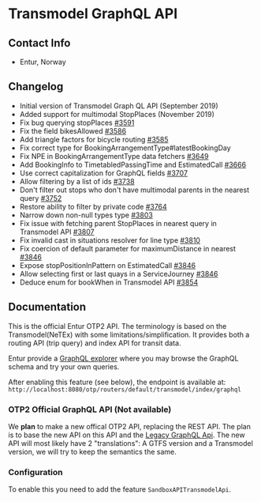 # Transmodel GraphQL API

## Contact Info

- Entur, Norway


## Changelog

- Initial version of Transmodel Graph QL API (September 2019)
- Added support for multimodal StopPlaces (November 2019)
- Fix bug querying stopPlaces [#3591](https://github.com/opentripplanner/OpenTripPlanner/pull/3591)
- Fix the field bikesAllowed [#3586](https://github.com/opentripplanner/OpenTripPlanner/pull/3586)
- Add triangle factors for bicycle routing [#3585](https://github.com/opentripplanner/OpenTripPlanner/pull/3585)
- Fix correct type for BookingArrangementType#latestBookingDay
- Fix NPE in BookingArrangementType data fetchers [#3649](https://github.com/opentripplanner/OpenTripPlanner/pull/3649)
- Add BookingInfo to TimetabledPassingTime and EstimatedCall [#3666](https://github.com/opentripplanner/OpenTripPlanner/pull/3666)
- Use correct capitalization for GraphQL fields [#3707](https://github.com/opentripplanner/OpenTripPlanner/pull/3707)
- Allow filtering by a list of ids [#3738](https://github.com/opentripplanner/OpenTripPlanner/pull/3738)
- Don't filter out stops who don't have multimodal parents in the nearest query [#3752](https://github.com/opentripplanner/OpenTripPlanner/pull/3752)
- Restore ability to filter by private code [#3764](https://github.com/opentripplanner/OpenTripPlanner/pull/3764)
- Narrow down non-null types type [#3803](https://github.com/opentripplanner/OpenTripPlanner/pull/3803)
- Fix issue with fetching parent StopPlaces in nearest query in Transmodel API [#3807](https://github.com/opentripplanner/OpenTripPlanner/pull/3807)
- Fix invalid cast in situations resolver for line type [#3810](https://github.com/opentripplanner/OpenTripPlanner/pull/3810)
- Fix coercion of default parameter for maximumDistance in nearest [#3846](https://github.com/opentripplanner/OpenTripPlanner/pull/3846)
- Expose stopPositionInPattern on EstimatedCall [#3846](https://github.com/opentripplanner/OpenTripPlanner/pull/3846)
- Allow selecting first or last quays in a ServiceJourney [#3846](https://github.com/opentripplanner/OpenTripPlanner/pull/3846)
- Deduce enum for bookWhen in Transmodel API [#3854](https://github.com/opentripplanner/OpenTripPlanner/pull/3854)

## Documentation

This is the official Entur OTP2 API. The terminology is based on the Transmodel(NeTEx) with some 
limitations/simplification. It provides both a routing API (trip query) and index API for transit 
data. 

Entur provide a [GraphQL explorer](https://api.entur.io/graphql-explorer) where you may browse the
GraphQL schema and try your own queries.

After enabling this feature (see below), the endpoint is available at: `http://localhost:8080/otp/routers/default/transmodel/index/graphql`
 
### OTP2 Official GraphQL API (Not available) 

We **plan** to make a new offical OTP2 API, replacing the REST API. The plan is to base the new API
on this API and the [Legacy GraphQL Api](LegacyGraphQLApi.md). The new API will most likely have 2 
"translations": A GTFS version and a Transmodel version, we will try to keep the semantics the same.  
 
 
### Configuration

To enable this you need to add the feature `SandboxAPITransmodelApi`.
 
 
